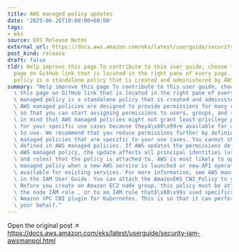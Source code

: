 ```yaml
---
title: AWS managed policy updates
date: '2025-06-26T19:00:00+00:00'
tags:
- eks
source: EKS Release Notes
external_url: https://docs.aws.amazon.com/eks/latest/userguide/security-iam-awsmanpol.html
post_kind: release
draft: false
tldr: Help improve this page To contribute to this user guide, choose the Edit this
  page on GitHub link that is located in the right pane of every page. An AWS managed
  policy is a standalone policy that is created and administered by AWS.
summary: "Help improve this page To contribute to this user guide, choose the Edit\
  \ this page on GitHub link that is located in the right pane of every page. An AWS\
  \ managed policy is a standalone policy that is created and administered by AWS.\
  \ AWS managed policies are designed to provide permissions for many common use cases\
  \ so that you can start assigning permissions to users, groups, and roles. Keep\
  \ in mind that AWS managed policies might not grant least-privilege permissions\
  \ for your specific use cases because theyâ\x80\x99re available for all AWS customers\
  \ to use. We recommend that you reduce permissions further by defining customer\
  \ managed policies that are specific to your use cases. You cannot change the permissions\
  \ defined in AWS managed policies. If AWS updates the permissions defined in an\
  \ AWS managed policy, the update affects all principal identities (users, groups,\
  \ and roles) that the policy is attached to. AWS is most likely to update an AWS\
  \ managed policy when a new AWS service is launched or new API operations become\
  \ available for existing services. For more information, see AWS managed policies\
  \ in the IAM User Guide. You can attach the AmazonEKS_CNI_Policy to your IAM entities.\
  \ Before you create an Amazon EC2 node group, this policy must be attached to either\
  \ the node IAM role , or to an IAM role thatâ\x80\x99s used specifically by the\
  \ Amazon VPC CNI plugin for Kubernetes. This is so that it can perform actions on\
  \ your behalf."
---
```

Open the original post ↗ https://docs.aws.amazon.com/eks/latest/userguide/security-iam-awsmanpol.html
